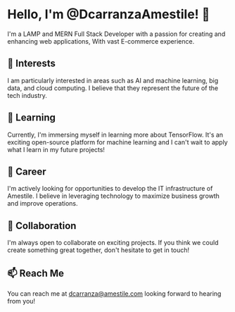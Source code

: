 # Hello, I'm @DcarranzaAmestile! 👋

I'm a LAMP and MERN Full Stack Developer with a passion for creating and enhancing web applications, With vast E-commerce experience.

## 🔭 Interests
I am particularly interested in areas such as AI and machine learning, big data, and cloud computing. I believe that they represent the future of the tech industry.

## 🌱 Learning
Currently, I'm immersing myself in learning more about TensorFlow. It's an exciting open-source platform for machine learning and I can't wait to apply what I learn in my future projects!

## 💼 Career
I'm actively looking for opportunities to develop the IT infrastructure of Amestile. I believe in leveraging technology to maximize business growth and improve operations.

## 🤝 Collaboration
I'm always open to collaborate on exciting projects. If you think we could create something great together, don't hesitate to get in touch!

## 📫 Reach Me
You can reach me at dcarranza@amestile.com looking forward to hearing from you!
